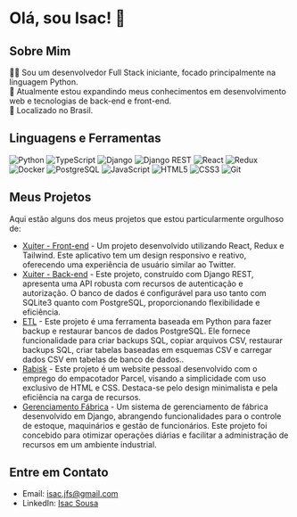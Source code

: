 <!--
**IsacJfs/IsacJfs** is a ✨ _special_ ✨ repository because its `README.md` (this file) appears on your GitHub profile.

Here are some ideas to get you started:

- 🔭 I’m currently working on ...
- 🌱 I’m currently learning ...
- 👯 I’m looking to collaborate on ...
- 🤔 I’m looking for help with ...
- 💬 Ask me about ...
- 📫 How to reach me: ...
- 😄 Pronouns: ...
- ⚡ Fun fact: ...
-->
# Olá, sou Isac! 👋

## Sobre Mim
👨‍💻 Sou um desenvolvedor Full Stack iniciante, focado principalmente na linguagem Python.  
🌱 Atualmente estou expandindo meus conhecimentos em desenvolvimento web e tecnologias de back-end e front-end.  
📍 Localizado no Brasil.

## Linguagens e Ferramentas
![Python](https://img.shields.io/badge/-Python-3776AB?style=flat-square&logo=Python&logoColor=white)
![TypeScript](https://img.shields.io/badge/-TypeScript-3178C6?style=flat-square&logo=TypeScript&logoColor=white)
![Django](https://img.shields.io/badge/-Django-092E20?style=flat-square&logo=Django&logoColor=white)
![Django REST](https://img.shields.io/badge/-Django_REST-092E20?style=flat-square&logo=Django&logoColor=white)
![React](https://img.shields.io/badge/-React-61DAFB?style=flat-square&logo=React&logoColor=black)
![Redux](https://img.shields.io/badge/-Redux-764ABC?style=flat-square&logo=Redux&logoColor=white)
![Docker](https://img.shields.io/badge/-Docker-2496ED?style=flat-square&logo=Docker&logoColor=white)
![PostgreSQL](https://img.shields.io/badge/-PostgreSQL-4169E1?style=flat-square&logo=PostgreSQL&logoColor=white)
![JavaScript](https://img.shields.io/badge/-JavaScript-F7DF1E?style=flat-square&logo=javascript&logoColor=black)
![HTML5](https://img.shields.io/badge/-HTML5-E34F26?style=flat-square&logo=html5&logoColor=white)
![CSS3](https://img.shields.io/badge/-CSS3-1572B6?style=flat-square&logo=css3&logoColor=white)
![Git](https://img.shields.io/badge/-Git-F05032?style=flat-square&logo=git&logoColor=white)

## Meus Projetos
Aqui estão alguns dos meus projetos que estou particularmente orgulhoso de:

- [Xuiter - Front-end](https://github.com/IsacJfs/like-twitter) - Um projeto desenvolvido utilizando React, Redux e Tailwind. Este aplicativo tem um design responsivo e reativo, oferecendo uma experiência de usuário similar ao Twitter.
- [Xuiter - Back-end](https://github.com/IsacJfs/twttr_drf_api) - Este projeto, construído com Django REST, apresenta uma API robusta com recursos de autenticação e autorização. O banco de dados é configurável para uso tanto com SQLite3 quanto com PostgreSQL, proporcionando flexibilidade e eficiência.
- [ETL](https://github.com/IsacJfs/etl_sql_csv) - Este projeto é uma ferramenta baseada em Python para fazer backup e restaurar bancos de dados PostgreSQL. Ele fornece funcionalidade para criar backups SQL, copiar arquivos CSV, restaurar backups SQL, criar tabelas baseadas em esquemas CSV e carregar dados CSV em tabelas de banco de dados..
- [Rabisk](https://github.com/IsacJfs/rabisk) - Este projeto é um website pessoal desenvolvido com o emprego do empacotador Parcel, visando a simplicidade com uso exclusivo de HTML e CSS. Destaca-se pelo design minimalista e pela eficiência na carga de recursos.
- [Gerenciamento Fábrica](https://github.com/IsacJfs/Gerenciamento-Fabrica-Django) - Um sistema de gerenciamento de fábrica desenvolvido em Django, abrangendo funcionalidades para o controle de estoque, maquinários e gestão de funcionários. Este projeto foi concebido para otimizar operações diárias e facilitar a administração de recursos em um ambiente industrial.

## Entre em Contato
- Email: isac.jfs@gmail.com 
- LinkedIn: [Isac Sousa](https://www.linkedin.com/in/isacjfs/)
